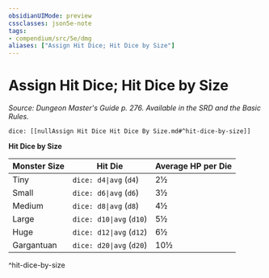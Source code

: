 ```yaml
---
obsidianUIMode: preview
cssclasses: json5e-note
tags:
- compendium/src/5e/dmg
aliases: ["Assign Hit Dice; Hit Dice by Size"]
---
```

# Assign Hit Dice; Hit Dice by Size
*Source: Dungeon Master's Guide p. 276. Available in the SRD and the Basic Rules.* 

`dice: [[nullAssign Hit Dice Hit Dice By Size.md#^hit-dice-by-size]]`

**Hit Dice by Size**

| Monster Size | Hit Die | Average HP per Die |
|--------------|---------|--------------------|
| Tiny | `dice: d4\|avg` (`d4`) | 2½ |
| Small | `dice: d6\|avg` (`d6`) | 3½ |
| Medium | `dice: d8\|avg` (`d8`) | 4½ |
| Large | `dice: d10\|avg` (`d10`) | 5½ |
| Huge | `dice: d12\|avg` (`d12`) | 6½ |
| Gargantuan | `dice: d20\|avg` (`d20`) | 10½ |
^hit-dice-by-size